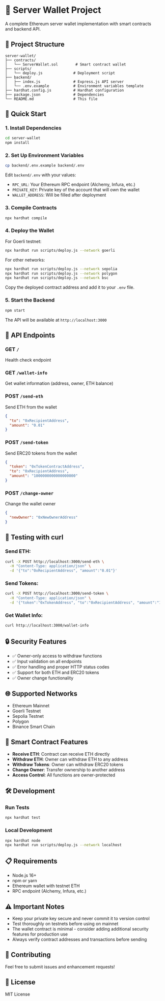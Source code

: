 # 🏦 Server Wallet Project

A complete Ethereum server wallet implementation with smart contracts and backend API.

## 🔧 Project Structure

```
server-wallet/
├── contracts/
│   └── ServerWallet.sol        # Smart contract wallet
├── scripts/
│   └── deploy.js              # Deployment script
├── backend/
│   ├── index.js               # Express.js API server
│   └── .env.example           # Environment variables template
├── hardhat.config.js          # Hardhat configuration
├── package.json               # Dependencies
└── README.md                  # This file
```

## 🚀 Quick Start

### 1. Install Dependencies

```bash
cd server-wallet
npm install
```

### 2. Set Up Environment Variables

```bash
cp backend/.env.example backend/.env
```

Edit `backend/.env` with your values:
- `RPC_URL`: Your Ethereum RPC endpoint (Alchemy, Infura, etc.)
- `PRIVATE_KEY`: Private key of the account that will own the wallet
- `WALLET_ADDRESS`: Will be filled after deployment

### 3. Compile Contracts

```bash
npx hardhat compile
```

### 4. Deploy the Wallet

For Goerli testnet:
```bash
npx hardhat run scripts/deploy.js --network goerli
```

For other networks:
```bash
npx hardhat run scripts/deploy.js --network sepolia
npx hardhat run scripts/deploy.js --network polygon
npx hardhat run scripts/deploy.js --network bsc
```

Copy the deployed contract address and add it to your `.env` file.

### 5. Start the Backend

```bash
npm start
```

The API will be available at `http://localhost:3000`

## 📡 API Endpoints

### GET `/`
Health check endpoint

### GET `/wallet-info`
Get wallet information (address, owner, ETH balance)

### POST `/send-eth`
Send ETH from the wallet
```json
{
  "to": "0xRecipientAddress",
  "amount": "0.01"
}
```

### POST `/send-token`
Send ERC20 tokens from the wallet
```json
{
  "token": "0xTokenContractAddress",
  "to": "0xRecipientAddress",
  "amount": "1000000000000000000"
}
```

### POST `/change-owner`
Change the wallet owner
```json
{
  "newOwner": "0xNewOwnerAddress"
}
```

## 🧪 Testing with curl

### Send ETH:
```bash
curl -X POST http://localhost:3000/send-eth \
  -H "Content-Type: application/json" \
  -d '{"to":"0xRecipientAddress", "amount":"0.01"}'
```

### Send Tokens:
```bash
curl -X POST http://localhost:3000/send-token \
  -H "Content-Type: application/json" \
  -d '{"token":"0xTokenAddress", "to":"0xRecipientAddress", "amount":"1000000000000000000"}'
```

### Get Wallet Info:
```bash
curl http://localhost:3000/wallet-info
```

## 🔒 Security Features

- ✅ Owner-only access to withdraw functions
- ✅ Input validation on all endpoints
- ✅ Error handling and proper HTTP status codes
- ✅ Support for both ETH and ERC20 tokens
- ✅ Owner change functionality

## 🌐 Supported Networks

- Ethereum Mainnet
- Goerli Testnet
- Sepolia Testnet
- Polygon
- Binance Smart Chain

## 📝 Smart Contract Features

- **Receive ETH**: Contract can receive ETH directly
- **Withdraw ETH**: Owner can withdraw ETH to any address
- **Withdraw Tokens**: Owner can withdraw ERC20 tokens
- **Change Owner**: Transfer ownership to another address
- **Access Control**: All functions are owner-protected

## 🛠 Development

### Run Tests
```bash
npx hardhat test
```

### Local Development
```bash
npx hardhat node
npx hardhat run scripts/deploy.js --network localhost
```

## 📋 Requirements

- Node.js 16+
- npm or yarn
- Ethereum wallet with testnet ETH
- RPC endpoint (Alchemy, Infura, etc.)

## ⚠️ Important Notes

- Keep your private key secure and never commit it to version control
- Test thoroughly on testnets before using on mainnet
- The wallet contract is minimal - consider adding additional security features for production use
- Always verify contract addresses and transactions before sending

## 🤝 Contributing

Feel free to submit issues and enhancement requests!

## 📄 License

MIT License

